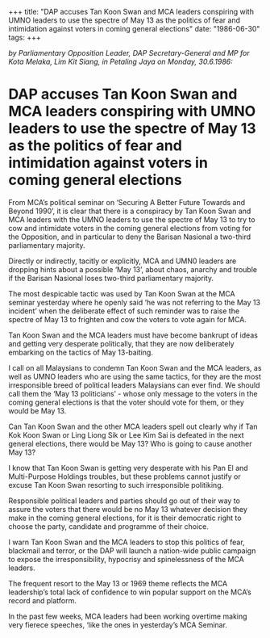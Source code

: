 +++ 
title: "DAP accuses Tan Koon Swan and MCA leaders conspiring with UMNO leaders to use the spectre of May 13 as the politics of fear and intimidation against voters in coming general elections"
date: "1986-06-30"
tags:
+++

_by Parliamentary Opposition Leader, DAP Secretary-General and MP for Kota Melaka, Lim Kit Siang, in Petaling Jaya on Monday, 30.6.1986:_

# DAP accuses Tan Koon Swan and MCA leaders conspiring with UMNO leaders to use the spectre of May 13 as the politics of fear and intimidation against voters in coming general elections

From MCA’s political seminar on ‘Securing A Better Future Towards and Beyond 1990’, it is clear that there is a conspiracy by Tan Koon Swan and MCA leaders with the UMNO leaders to use the spectre of May 13 to try to cow and intimidate voters in the coming general elections from voting for the Opposition, and in particular to deny the Barisan Nasional a two-third parliamentary majority.</u>

Directly or indirectly, tacitly or explicitly, MCA and UMN0 leaders are dropping hints about a possible ‘May 13’, about chaos, anarchy and trouble if the Barisan Nasional loses two-third parliamentary majority.

The most despicable tactic was used by Tan Koon Swan at the MCA seminar yesterday where he openly said ‘he was not referring to the May 13 incident’ when the deliberate effect of such reminder was to raise the spectre of May 13 to frighten and cow the voters to vote again for MCA.

Tan Koon Swan and the MCA leaders must have become bankrupt of ideas and getting very desperate politically, that they are now deliberately embarking on the tactics of May 13-baiting.

I call on all Malaysians to condemn Tan Koon Swan and the MCA leaders, as well as UMNO leaders who are using the same tactics, for they are the most irresponsible breed of political leaders Malaysians can ever find. We should call them the ‘May 13 politicians’ - whose only message to the voters in the coming general elections is that the voter should vote for them, or they would be May 13.

Can Tan Koon Swan and the other MCA leaders spell out clearly why if Tan Kok Koon Swan or Ling Liong Sik or Lee Kim Sai is defeated in the next general elections, there would be May 13? Who is going to cause another May 13?

I know that Tan Koon Swan is getting very desperate with his Pan El and Multi-Purpose Holdings troubles, but these problems cannot justify or excuse Tan Koon Swan resorting to such irresponsible politiking.

Responsible political leaders and parties should go out of their way to assure the voters that there would be no May 13 whatever decision they make in the coming general elections, for it is their democratic right to choose the party, candidate and programme of their choice.

I warn Tan Koon Swan and the MCA leaders to stop this politics of fear, blackmail and terror, or the DAP will launch a nation-wide public campaign to expose the irresponsibility, hypocrisy and spinelessness of the MCA leaders.

The frequent resort to the May 13 or 1969 theme reflects the MCA leadership’s total lack of confidence to win popular support on the MCA’s record and platform.

In the past few weeks, MCA leaders had been working overtime making very fierece speeches, ‘like the ones in yesterday’s MCA Seminar.
 

